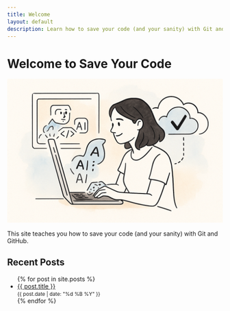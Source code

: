 ```yaml
---
title: Welcome
layout: default
description: Learn how to save your code (and your sanity) with Git and GitHub.
---
```


# Welcome to Save Your Code

![Illustration of saving your code](/assets/images/saveyourcode.png)

This site teaches you how to save your code (and your sanity) with Git and GitHub.

## Recent Posts

<ul class="post-list">
  {% for post in site.posts %}
    <li>
      <a href="{{ post.url }}">{{ post.title }}</a><br>
      <small>{{ post.date | date: "%d %B %Y" }}</small>
    </li>
  {% endfor %}
</ul>

